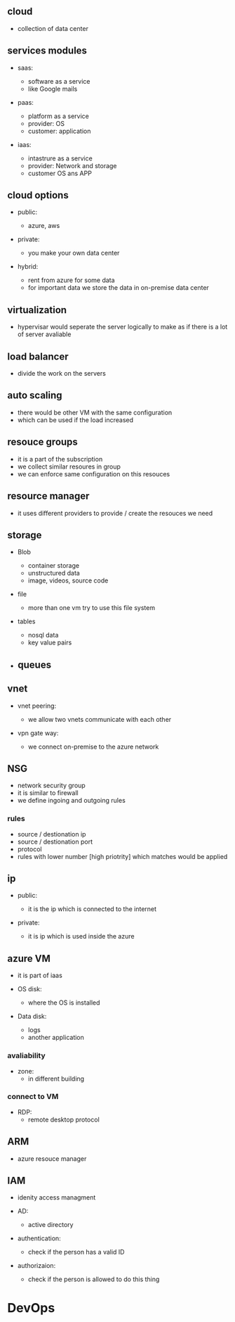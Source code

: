 ## cloud
- collection of data center 

## services modules
- saas:
    - software as a service 
    - like Google mails 

- paas:
    - platform as a service
    - provider: OS
    - customer: application 

- iaas:
    - intastrure as a service
    - provider: Network and storage
    - customer OS ans APP 

## cloud options 
- public:
    - azure, aws 

- private:
    - you make your own data center 

- hybrid:
    - rent from azure for some data 
    - for important data we store the data in on-premise data center 

## virtualization 
- hypervisar would seperate the server logically to make as if there is a lot of server avaliable

## load balancer
- divide the work on the servers 

## auto scaling 
- there would be other VM with the same configuration
- which can be used if the load increased 

## resouce groups 
- it is a part of the subscription
- we collect similar resoures in group 
- we can enforce same configuration on this resouces

## resource manager 
- it uses different providers to provide / create the resouces we need 

## storage 
- Blob 
    - container storage 
    - unstructured data 
    - image, videos, source code 

- file
    - more than one vm try to use this file system

- tables
    - nosql data
    - key value pairs 

- queues
    - 

## vnet 
- vnet peering:
    - we allow two vnets communicate with each other 

- vpn gate way:
    - we connect on-premise to the azure network 

## NSG
- network security group 
- it is similar to firewall 
- we define ingoing and outgoing rules 

### rules 
- source / destionation ip 
- source / destionation port
- protocol 
- rules with lower number [high priotrity] which matches would be applied  

## ip
- public:
    - it is the ip which is connected to the internet  

- private:
    - it is ip which is used inside the azure

## azure VM
- it is part of iaas
- OS disk:
    - where the OS is installed 

- Data disk:
    - logs
    - another application 

### avaliability
- zone:
    - in different building 

### connect to VM 
- RDP:
    - remote desktop protocol 

## ARM 
- azure resouce manager 

## IAM
- idenity access managment 
- AD:
    - active directory 

- authentication:
    - check if the person has a valid ID

- authorizaion:
    - check if the person is allowed to do this thing

# DevOps 
